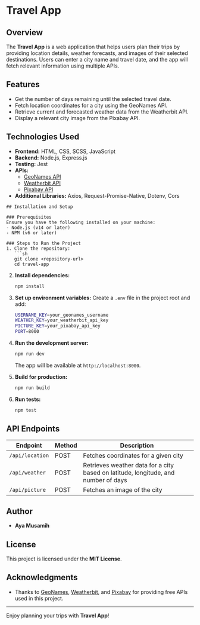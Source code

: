 # Travel App

## Overview
The **Travel App** is a web application that helps users plan their trips by providing location details, weather forecasts, and images of their selected destinations. Users can enter a city name and travel date, and the app will fetch relevant information using multiple APIs.

## Features
- Get the number of days remaining until the selected travel date.
- Fetch location coordinates for a city using the GeoNames API.
- Retrieve current and forecasted weather data from the Weatherbit API.
- Display a relevant city image from the Pixabay API.

## Technologies Used
- **Frontend:** HTML, CSS, SCSS, JavaScript
- **Backend:** Node.js, Express.js
- **Testing:** Jest
- **APIs:**
  - [GeoNames API](http://www.geonames.org/)
  - [Weatherbit API](https://www.weatherbit.io/)
  - [Pixabay API](https://pixabay.com/)
- **Additional Libraries:** Axios, Request-Promise-Native, Dotenv, Cors


```
## Installation and Setup

### Prerequisites
Ensure you have the following installed on your machine:
- Node.js (v14 or later)
- NPM (v6 or later)

### Steps to Run the Project
1. Clone the repository:
   ```sh
   git clone <repository-url>
   cd travel-app
   ```
2. **Install dependencies:**
   ```sh
   npm install
   ```
3. **Set up environment variables:**
   Create a `.env` file in the project root and add:
   ```sh
   USERNAME_KEY=your_geonames_username
   WEATHER_KEY=your_weatherbit_api_key
   PICTURE_KEY=your_pixabay_api_key
   PORT=8000
   ```
4. **Run the development server:**
   ```sh
   npm run dev
   ```
   The app will be available at `http://localhost:8000`.

5. **Build for production:**
   ```sh
   npm run build
   ```

6. **Run tests:**
   ```sh
   npm test
   ```

## API Endpoints
| Endpoint          | Method | Description |
|------------------|--------|-------------|
| `/api/location`  | POST   | Fetches coordinates for a given city |
| `/api/weather`   | POST   | Retrieves weather data for a city based on latitude, longitude, and number of days |
| `/api/picture`   | POST   | Fetches an image of the city |

## Author
- **Aya Musamih**

## License
This project is licensed under the **MIT License**.

## Acknowledgments
- Thanks to [GeoNames](http://www.geonames.org/), [Weatherbit](https://www.weatherbit.io/), and [Pixabay](https://pixabay.com/) for providing free APIs used in this project.

---

Enjoy planning your trips with **Travel App**!


